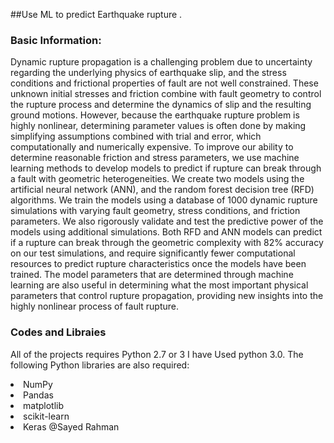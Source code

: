 ##Use  ML to predict Earthquake rupture . 


### Basic Information:
Dynamic rupture propagation is a challenging problem due to uncertainty regarding the underlying physics of earthquake slip, and the stress conditions and frictional properties of fault are not well constrained. These unknown initial stresses and friction combine with fault geometry to control the rupture process and determine the dynamics of slip and the resulting ground motions. However, because the earthquake rupture problem is highly nonlinear, determining parameter values is often done by making simplifying assumptions combined with trial and error, which computationally and numerically expensive. To improve our ability to determine reasonable friction and stress parameters, we use machine learning methods to develop models to predict if rupture can break through a fault with geometric heterogeneities. We create two models using the artificial neural network (ANN), and the random forest decision tree (RFD) algorithms. We train the models using a database of 1000 dynamic rupture simulations with varying fault geometry, stress conditions, and friction parameters. We also rigorously validate and test the predictive power of the models using additional simulations. Both RFD and ANN models can predict if a rupture can break through the geometric complexity with 82% accuracy on our test simulations, and require significantly fewer computational resources to predict rupture characteristics once the models have been trained. The model parameters that are determined through machine learning are also useful in determining what the most important physical parameters that control rupture propagation, providing new insights into the highly nonlinear process of fault rupture.



### Codes and Libraies
All of the projects 
requires Python 2.7 or 3 I have Used python 3.0. The following Python libraries are also required:

<li> NumPy
<li> Pandas
<li> matplotlib
<li> scikit-learn
<li> Keras
@Sayed Rahman 


